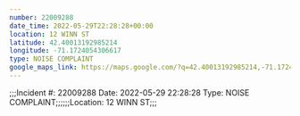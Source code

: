```yaml
---
number: 22009288
date_time: 2022-05-29T22:28:28+00:00
location: 12 WINN ST
latitude: 42.40013192985214
longitude: -71.1724054306617
type: NOISE COMPLAINT
google_maps_link: https://maps.google.com/?q=42.40013192985214,-71.1724054306617
---
```


;;;Incident #: 22009288   Date: 2022-05-29 22:28:28   Type: NOISE COMPLAINT;;;;;;Location: 12 WINN ST;;;
